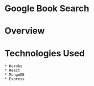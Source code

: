 # Google Book Search

# Overview

# Technologies Used

    * Heroku
    * React
    * MongoDB
    * Express
